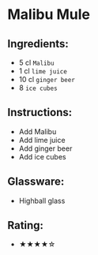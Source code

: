 # Malibu Mule

## Ingredients:
- 5 cl `Malibu`
- 1 cl `lime juice`
- 10 cl `ginger beer`
- 8 `ice cubes`

## Instructions:
- Add Malibu
- Add lime juice
- Add ginger beer
- Add ice cubes

## Glassware:
- Highball glass

## Rating:
- ★★★★☆